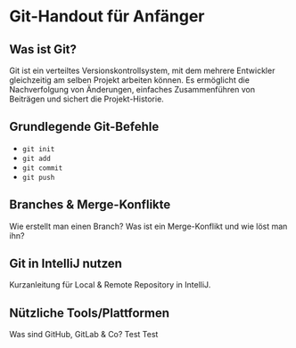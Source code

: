 # Git-Handout für Anfänger

## Was ist Git?
Git ist ein verteiltes Versionskontrollsystem, mit dem mehrere Entwickler gleichzeitig am selben Projekt arbeiten können. Es ermöglicht die Nachverfolgung von Änderungen, einfaches Zusammenführen von Beiträgen und sichert die Projekt-Historie.

## Grundlegende Git-Befehle
- `git init`
- `git add`
- `git commit`
- `git push`

## Branches & Merge-Konflikte
Wie erstellt man einen Branch? Was ist ein Merge-Konflikt und wie löst man ihn?

## Git in IntelliJ nutzen
Kurzanleitung für Local & Remote Repository in IntelliJ.

## Nützliche Tools/Plattformen
Was sind GitHub, GitLab & Co? Test Test
